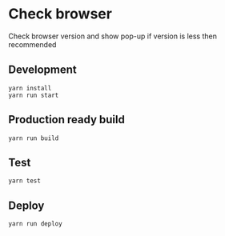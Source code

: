 # Check browser
Check browser version and show pop-up if version is less then recommended

## Development
    yarn install
    yarn run start

## Production ready build
    yarn run build

## Test
    yarn test

## Deploy
    yarn run deploy
